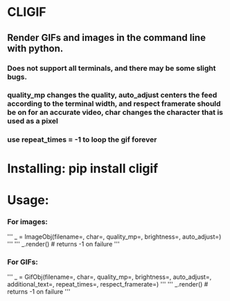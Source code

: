 # CLIGIF
## Render GIFs and images in the command line with python.
### Does not support all terminals, and there may be some slight bugs.
### quality_mp changes the quality, auto_adjust centers the feed according to the terminal width, and respect framerate should be on for an accurate video, char changes the character that is used as a pixel
### use repeat_times = -1 to loop the gif forever

# Installing: pip install cligif
# Usage:
### For images:
'''
_ = ImageObj(filename=<string>, char=<character>, quality_mp=<int>, brightness=<int>, auto_adjust=<boolean>)
'''
'''
_.render() # returns -1 on failure
'''
### For GIFs:
'''
_ = GifObj(filename=<string>, char=<character>, quality_mp=<int>, brightness=<int>, auto_adjust=<boolean>, additional_text=<string>, repeat_times=<int>, respect_framerate=<boolean>)
'''
'''
_.render() # returns -1 on failure
'''


